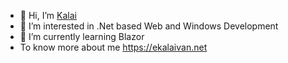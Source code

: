 - 👋 Hi, I’m [Kalai](@kalai-logicsoft)
- 👀 I’m interested in .Net based Web and Windows Development
- 🌱 I’m currently learning Blazor
- To know more about me https://ekalaivan.net

<!---
kalai-logicsoft/kalai-logicsoft is a ✨ special ✨ repository because its `README.md` (this file) appears on your GitHub profile.
You can click the Preview link to take a look at your changes.
--->
